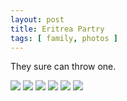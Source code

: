 ```yaml
---
layout: post
title: Eritrea Partry
tags: [ family, photos ]
---
```


They sure can throw one. 

<script src="https://ajax.googleapis.com/ajax/libs/jquery/1.11.1/jquery.min.js" ></script>
<link href="https://cdnjs.cloudflare.com/ajax/libs/fotorama/4.6.4/fotorama.min.css" rel="stylesheet">
<script src="https://cdnjs.cloudflare.com/ajax/libs/fotorama/4.6.4/fotorama.min.js" ></script>

<div class="fotorama" data-nav="thumbs" data-allowfullscreen="native">
    <!--https://photos.app.goo.gl/3GATNYG8nEk6fRZF8-->
    <img src="https://lh3.googleusercontent.com/pw/AP1GczOleI7XYYu7ak-KMu3VjgIb8MxuSTDtzBxo6jbYelTLdHH9bMQhVsaFAhYyjAlgQ2mScKrzrz-4Y5_YyyI4DzdcNhVJTOiq_hqQ3bxV-kynpX7y3x65=s0">
    <img src="https://lh3.googleusercontent.com/pw/AP1GczM0IyWlj_aROa7khXqVJQXezqNX9IG04vazgenAPrxfCWzT93R9XqkmimCRQ-LhVcG2J4DELej-iBuZmW9r0SoMIUqAyCiJo1aKi7dCnaWVI84lFKLb=s0">
    <img src="https://lh3.googleusercontent.com/pw/AP1GczOG_9uWZy7Bvmch2hGnK_CQBErz1GXxnaniZJNPLhzEQPZQO_JVNCwFKeajELiqkKFPjjkla56tlsFYMAUKxhUJss8BB4kr-HbqgqoxYdB4H9L7ZPAM=s0">
    <img src="https://lh3.googleusercontent.com/pw/AP1GczO7lRTltB-kd2weNIrrN6vEIsVPKPvY39L9zuS6HJhJKdms1Eh58AwExaGj587D3SHY6K8RUSesOABxHpNdHZ1z3-JVBbBQW8vVKSmJOcR7dyF6dlH_=s0">
    <img src="https://lh3.googleusercontent.com/pw/AP1GczM_bF4P8owUjBfCI6Q1EOZdYicDIAxpuNMXpeRsDakz2KsJWx5VE9jpnAtK3mE59oI98nJEfZDRntlSo5BFdVjoHjrVlT_W_oZ7LDhwS4O23r48Fa_w=s0">
    <img src="https://lh3.googleusercontent.com/pw/AP1GczMgr1k8fzyatm8E6cAWdWmxGHLjnTMng1cIONdtM1DaivbBq-u1u-_KDHCaqjJITrCDic76Ug_cYnCFAv_KOM4YJcfrnKjeg7JgWlpl1JzA9_2bR4dC=s0">
</div>